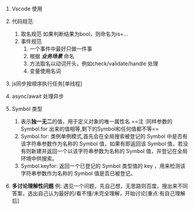 1. Vscode 使用
2. 代码规范
     1. 取名规范
             如果判断结果为bool，则命名为is+...
     2. 事件规范
          1. 一个事件中最好只做一件事
          2. 根据 ***业务场景*** 命名
          3. 方法取名以动词开头，例如check/validate/handle 处理
          4. 变量使用名词
             
3.  js同步按顺序执行任务[单线程]
4.  async/await 处理异步
5.  Symbol 类型
    1. 表示**独一无二**的值，用于定义对象的唯一属性名
        ==注 :同样参数的Symbol.for 出来的值相等,剩下的Symbol和任何值都不等==
    2. Symbol.for: 类例单例模式,首先会在全局搜索被登记的 Symbol 中是否有该字符串参数作为名称的 Symbol 值，如果有即返回该 Symbol 值，若没有则新建并返回一个以该字符串参数为名称的 Symbol 值，并登记在全局环境中供搜索。
    3. Symbol.keyfor: 返回一个已登记的 Symbol 类型值的 key ，用来检测该字符串参数作为名称的 Symbol 值是否已被登记。

6. **多讨论理解性问题**
      例: 遇见一个问题，先自己想，无思路则百度，搜出来不同答案，选出自己认为最好的/看不懂/未完全理解，开始讨论[重点:有自己理解后]